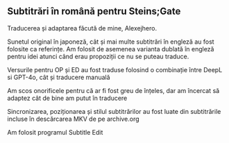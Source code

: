 ## Subtitrări în română pentru Steins;Gate

Traducerea și adaptarea făcută de mine, Alexejhero.

Sunetul original în japoneză, cât și mai multe subtitrări în engleză au fost folosite ca referințe. Am folosit de asemenea varianta dublată în engleză pentru idei atunci când erau propoziții ce nu se puteau traduce.

Versurile pentru OP și ED au fost traduse folosind o combinație între DeepL si GPT-4o, cât și traducere manuală

Am scos onorificele pentru că ar fi fost greu de înțeles, dar am încercat să adaptez cât de bine am putut în traducere

Sincronizarea, poziționarea și stilul subtitrărilor au fost luate din subtitrările incluse în descărcarea MKV de pe archive.org

Am folosit programul Subtitle Edit